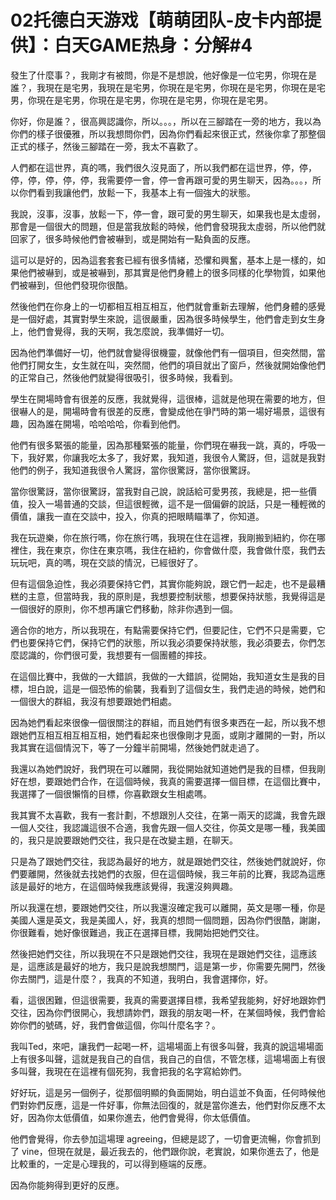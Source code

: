# 02托德白天游戏【萌萌团队-皮卡内部提供】：白天GAME热身：分解#4

發生了什麼事？，我剛才有被問，你是不是想說，他好像是一位宅男，你現在是誰？，我現在是宅男，我現在是宅男，你現在是宅男，你現在是宅男，你現在是宅男，你現在是宅男，你現在是宅男，你現在是宅男，你現在是宅男。

你好，你是誰？，很高興認識你，所以。。。，所以在三腳踏在一旁的地方，我以為你們的樣子很優雅，所以我想問你們，因為你們看起來很正式，然後你拿了那整個正式的樣子，然後三腳踏在一旁，我太不喜歡了。

人們都在這世界，真的嗎，我們很久沒見面了，所以我們都在這世界，停，停，停，停，停，停，停，我需要停一會，停一會再跟可愛的男生聊天，因為。。。，所以你們看到我讓他們，放鬆一下，我基本上有一個強大的狀態。

我說，沒事，沒事，放鬆一下，停一會，跟可愛的男生聊天，如果我也是太虛弱，那會是一個很大的問題，但是當我放鬆的時候，他們會發現我太虛弱，所以他們就回家了，很多時候他們會被嚇到，或是開始有一點負面的反應。

這可以是好的，因為這套套套已經有很多情緒，恐懼和興奮，基本上是一樣的，如果他們被嚇到，或是被嚇到，那其實是他們身體上的很多同樣的化學物質，如果他們被嚇到，但他們發現你很酷。

然後他們在你身上的一切都相互相互相互，他們就會重新去理解，他們身體的感覺是一個好處，其實對學生來說，這很嚴重，因為很多時候學生，他們會走到女生身上，他們會覺得，我的天啊，我怎麼說，我準備好一切。

因為他們準備好一切，他們就會變得很機靈，就像他們有一個項目，但突然間，當他們打開女生，女生就在叫，突然間，他們的項目就出了窗戶，然後就開始像他們的正常自己，然後他們就變得很吸引，很多時候，我看到。

學生在開場時會有很差的反應，我就覺得，這很棒，這就是他現在需要的地方，但很嚇人的是，開場時會有很差的反應，會變成他在爭鬥時的第一場好場景，這很有趣，因為誰在開場，哈哈哈哈，你看到他們。

他們有很多緊張的能量，因為那種緊張的能量，你們現在嚇我一跳，真的，呼吸一下，我好累，你讓我吃太多了，我好累，我知道，我很令人驚訝，但，這就是我對他們的例子，我知道我很令人驚訝，當你很驚訝，當你很驚訝。

當你很驚訝，當你很驚訝，當我對自己說，說話給可愛男孩，我總是，把一些價值，投入一場普通的交談，但這很輕微，這不是一個偏僻的說話，只是一種輕微的價值，讓我一直在交談中，投入，你真的把眼睛瞄準了，你知道。

我在玩遊樂，你在旅行嗎，你在旅行嗎，我現在住在這裡，我剛搬到紐約，你在哪裡住，我在東京，你住在東京嗎，我住在紐約，你會做什麼，我會做什麼，我們去玩玩吧，真的嗎，現在交談的情況，已經很好了。

但有這個急迫性，我必須要保持它們，其實你能夠說，跟它們一起走，也不是最糟糕的主意，但當時我，我的原則是，我想要控制狀態，想要保持狀態，我覺得這是一個很好的原則，你不想再讓它們移動，除非你遇到一個。

適合你的地方，所以我現在，有點需要保持它們，但要記住，它們不只是需要，它們也要保持它們，保持它們的狀態，所以我必須要保持狀態，我必須要去，你們怎麼認識的，你們很可愛，我想要有一個團體的摔技。

在這個比賽中，我做的一大錯誤，我做的一大錯誤，從開始，我知道女生是我的目標，坦白說，這是一個恐怖的偷襲，我看到了這個女生，我們走過的時候，她們和一個很大的群組，我沒有想要跟她們相處。

因為她們看起來很像一個很關注的群組，而且她們有很多東西在一起，所以我不想跟她們互相互相互相互相，她們看起來也很像剛才見面，或剛才離開的一對，所以我其實在這個情況下，等了一分鐘半前開場，然後她們就走過了。

我還以為她們說好，我們現在可以離開，我從開始就知道她們是我的目標，但我剛好在想，要跟她們合作，在這個時候，我真的需要選擇一個目標，在這個比賽中，我選擇了一個很懶惰的目標，你喜歡跟女生相處嗎。

我其實不太喜歡，我有一套計劃，不想跟別人交往，在第一兩天的認識，我會先跟一個人交往，我認識這很不合適，我會先跟一個人交往，你英文是哪一種，我美國的，我只是說要跟她們交往，我只是在改變主題，在聊天。

只是為了跟她們交往，我認為最好的地方，就是跟她們交往，然後她們就說好，你們要離開，然後就去找她們的衣服，但在這個時候，我三年前的比賽，我認為這應該是最好的地方，在這個時候我應該覺得，我還沒夠興趣。

所以我還在想，要跟她們交往，所以我還沒確定我可以離開，英文是哪一種，你是美國人還是英文，我是美國人，好，我真的想問一個問題，因為你們很酷，謝謝，你很難看，她好像很難過，我正在選擇目標，我開始把她們交往。

然後把她們交往，所以我現在不只是跟她們交往，我現在是跟她們交往，這應該是，這應該是最好的地方，我只是說我想關門，這是第一步，你需要先開門，然後你去關門，這是什麼？，我真的不知道，我明白，我會選擇你，好。

看，這很困難，但這很需要，我真的需要選擇目標，我希望我能夠，好好地跟妳們交往，因為你們很開心，我想請妳們，跟我的朋友喝一杯，在某個時候，我們會給妳你們的號碼，好，我們會做這個，你叫什麼名字？。

我叫Ted，來吧，讓我們一起喝一杯，這場場面上有很多叫聲，我真的說這場場面上有很多叫聲，這就是我自己的自信，我自己的自信，不管怎樣，這場場面上有很多叫聲，我現在在這裡有個死狗，我會把我的名字寫給妳們。

好好玩，這是另一個例子，從那個明顯的負面開始，明白這並不負面，任何時候他們對妳們反應，這是一件好事，你無法回復的，就是當你進去，他們對你反應不太好，因為你太低價值，如果你進去，他們會覺得，你太低價值。

他們會覺得，你去參加這場理 agreeing，但總是認了，一切會更流暢，你會抓到了 vine，但現在就是，最近我去的，他們跟你說，老實說，如果你進去了，他是比較重的，一定是心理我的，可以得到極端的反應。

因為你能夠得到更好的反應。